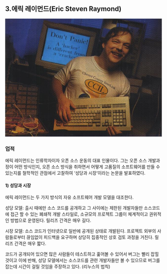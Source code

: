 ## **3.에릭 레이먼드\(Eric Steven Raymond\)**

![](/assets/184237334EFB27FB12.jpg)

### 업적

에릭 레이먼드는 인류학자이자 오픈 소스 운동의 대표 인물이다. 그는 오픈 소스 개발과정이 어떤 방식인지, 오픈 소스 방식을 취하면서 어떻게 고품질의 소프트웨어를 만들 수 있는지를 철학적인 관점에서 고찰하여 ‘성당과 시장’이라는 논문을 발표하였다.

#### 1\) 성당과 시장

에릭 레이먼드는 두 가지 방식의 자유 소프트웨어 개발 모델을 대조한다.

성당 모델: 출시 때에만 소스 코드를 공개하고 그 사이에는 제한된 개발자들만 소스코드에 접근 할 수 있는 폐쇄적 개발 스타일로, 소규모의 프로젝트 그룹이 체계적이고 권위적인 방법으로 운영된다. 릴리즈 간격은 매우 길다.

시장 모델: 소스 코드가 인터넷으로 일반에 공개된 상태로 개발된다. 프로젝트 외부의 사람들로부터 끊임없이 피드백을 요구하며 상당히 집중적인 상호 검토 과정을 거친다. 릴리즈 간격은 매우 짧다.

코드가 공개되어 있으면 많은 사람들이 테스트하고 훑어볼 수 있어서 버그는 빨리 잡힐 것이고 이에 반해, 성당 모델에서는 소스코드를 관련 개발자들만 볼 수 있으므로 버그를 잡는데 시간이 걸릴 것임을 주장하고 있다. \(리누스의 법칙\)

